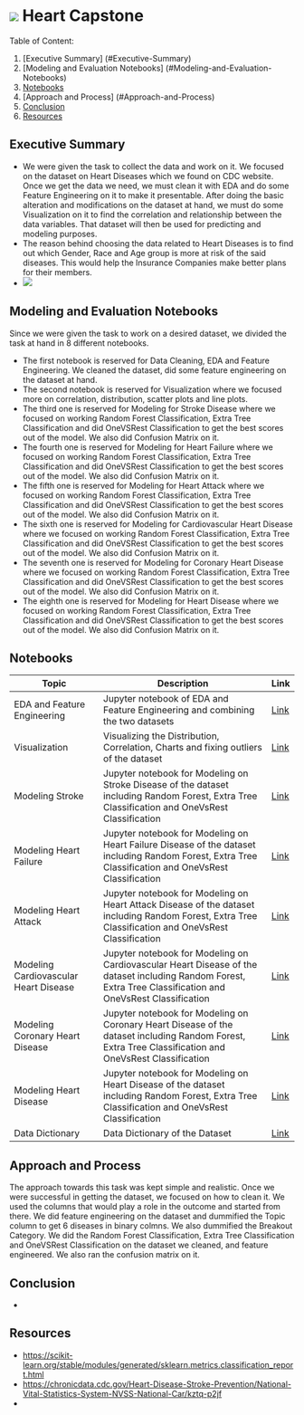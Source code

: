 # ![](https://img.webmd.com/dtmcms/live/webmd/consumer_assets/site_images/articles/health_tools/did_you_know_this_could_lead_to_heart_disease_slideshow/493ss_thinkstock_rf_heart_illustration.jpg) Heart Capstone

Table of Content:
1) [Executive Summary] (#Executive-Summary)
2) [Modeling and Evaluation Notebooks] (#Modeling-and-Evaluation-Notebooks)
3) [Notebooks](#Notebooks)
4) [Approach and Process] (#Approach-and-Process)
5) [Conclusion](#Conclusion)
6) [Resources](#Resources)

## Executive Summary
- We were given the task to collect the data and work on it. We focused on the dataset on Heart Diseases which we found on CDC website. Once we get the data we need, we must clean it with EDA and do some Feature Engineering on it to make it presentable. After doing the basic alteration and modifications on the dataset at hand, we must do some Visualization on it to find the correlation and relationship between the data variables. That dataset will then be used for predicting and modeling purposes.
- The reason behind choosing the data related to Heart Diseases is to find out which Gender, Race and Age group is more at risk of the said diseases. This would help the Insurance Companies make better plans for their members.
- ![](https://img.webmd.com/dtmcms/live/webmd/consumer_assets/site_images/articles/health_tools/how_heart_disease_affects_your_body_slideshow/493ss_webmd_ed_anatomy_of_heart.jpg)

## Modeling and Evaluation Notebooks
Since we were given the task to work on a desired dataset, we divided the task at hand in 8 different notebooks. 
- The first notebook is reserved for Data Cleaning, EDA and Feature Engineering. We cleaned the dataset, did some feature engineering on the dataset at hand.
- The second notebook is reserved for Visualization where we focused more on correlation, distribution, scatter plots and line plots. 
- The third one is reserved for Modeling for Stroke Disease where we focused on working Random Forest Classification, Extra Tree Classification and did OneVSRest Classification to get the best scores out of the model. We also did Confusion Matrix on it.
- The fourth one is reserved for Modeling for Heart Failure where we focused on working Random Forest Classification, Extra Tree Classification and did OneVSRest Classification to get the best scores out of the model. We also did Confusion Matrix on it.
- The fifth one is reserved for Modeling for Heart Attack where we focused on working Random Forest Classification, Extra Tree Classification and did OneVSRest Classification to get the best scores out of the model. We also did Confusion Matrix on it.
- The sixth one is reserved for Modeling for Cardiovascular Heart Disease where we focused on working Random Forest Classification, Extra Tree Classification and did OneVSRest Classification to get the best scores out of the model. We also did Confusion Matrix on it.
- The seventh one is reserved for Modeling for Coronary Heart Disease where we focused on working Random Forest Classification, Extra Tree Classification and did OneVSRest Classification to get the best scores out of the model. We also did Confusion Matrix on it.
- The eighth one is reserved for Modeling for Heart Disease where we focused on working Random Forest Classification, Extra Tree Classification and did OneVSRest Classification to get the best scores out of the model. We also did Confusion Matrix on it.

## Notebooks
| Topic | Description | Link |
| --- | --- | --- |
| EDA and Feature Engineering | Jupyter notebook of EDA and Feature Engineering and combining the two datasets | [Link](./EDA-and-Feature-Engineering.ipynb)|
| Visualization | Visualizing the Distribution, Correlation, Charts and fixing outliers of the dataset | [Link](./Visualizations.ipynb)|
| Modeling Stroke | Jupyter notebook for Modeling on Stroke Disease of the dataset including Random Forest, Extra Tree Classification and OneVsRest Classification | [Link](./Modeling_Stroke.ipynb) |
| Modeling Heart Failure | Jupyter notebook for Modeling on Heart Failure Disease of the dataset including Random Forest, Extra Tree Classification and OneVsRest Classification | [Link](./Modeling_Heart_Failure.ipynb) |
| Modeling Heart Attack | Jupyter notebook for Modeling on Heart Attack Disease of the dataset including Random Forest, Extra Tree Classification and OneVsRest Classification | [Link](./Modeling_Heart_Attack.ipynb) |
| Modeling Cardiovascular Heart Disease | Jupyter notebook for Modeling on Cardiovascular Heart Disease of the dataset including Random Forest, Extra Tree Classification and OneVsRest Classification | [Link](./Modeling_Cardiovascular_Diseases.ipynb) |
| Modeling Coronary Heart Disease | Jupyter notebook for Modeling on Coronary Heart Disease of the dataset including Random Forest, Extra Tree Classification and OneVsRest Classification | [Link](./Modeling_Coronary_Heart_Disease.ipynb) |
| Modeling Heart Disease | Jupyter notebook for Modeling on Heart Disease of the dataset including Random Forest, Extra Tree Classification and OneVsRest Classification | [Link](./Modeling_Heart_Diseases.ipynb) |
| Data Dictionary | Data Dictionary of the Dataset|[Link](./DataDictionary.md)|

## Approach and Process
The approach towards this task was kept simple and realistic. Once we were successful in getting the dataset, we focused on how to clean it. We used the columns that would play a role in the outcome and started from there. We did feature engineering on the dataset and dummified the Topic column to get 6 diseases in binary colmns. We also dummified the Breakout Category. We did the Random Forest Classification, Extra Tree Classification and OneVSRest Classification on the dataset we cleaned, and feature engineered. We also ran the confusion matrix on it.

## Conclusion
- 

## Resources
- https://scikit-learn.org/stable/modules/generated/sklearn.metrics.classification_report.html
- https://chronicdata.cdc.gov/Heart-Disease-Stroke-Prevention/National-Vital-Statistics-System-NVSS-National-Car/kztq-p2jf
- 

